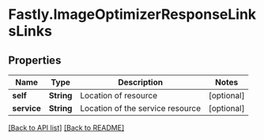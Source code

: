 # Fastly.ImageOptimizerResponseLinksLinks

## Properties

Name | Type | Description | Notes
------------ | ------------- | ------------- | -------------
**self** | **String** | Location of resource | [optional] 
**service** | **String** | Location of the service resource | [optional] 


[[Back to API list]](../../README.md#endpoints) [[Back to README]](../../README.md)
